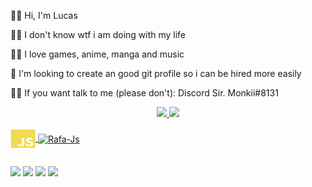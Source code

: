 🐱‍🏍 Hi, I'm Lucas

🐱‍🚀 I don't know wtf i am doing with my life

🐱‍👤 I love games, anime, manga and music

🐉 I'm looking to create an good git profile so i can be hired more easily

🐱‍💻 If you want talk to me (please don't): Discord Sir. Monkii#8131

<div align="center">
  <a href="https://github.com/SirMonkii">
  <img height="149em" src="https://github-readme-stats.vercel.app/api?username=Sir. Monkii&show_icons=true&theme=tokyonight&include_all_commits=true&count_private=true"/>
  <img height="149em" src="https://github-readme-stats.vercel.app/api/top-langs/?username=Sir. Monkii&layout=compact&langs_count=7&theme=tokyonight"/>
</div>

<div style="display: inline_block"><br>
  <img align="center" alt="Rafa-Js" height="30" width="40" src="https://raw.githubusercontent.com/devicons/devicon/master/icons/javascript/javascript-plain.svg">
  <img align="center" alt="Rafa-Js" height="30" width="40" src="https://img.shields.io/badge/C%23-239120?style=for-the-badge&logo=c-sharp&logoColor=white">

 ##

<div> 
  <a href="https://www.instagram.com/lucasrsinni/" target="_blank"><img src="https://img.shields.io/badge/-Instagram-%23E4405F?style=for-the-badge&logo=instagram&logoColor=white" target="_blank"></a>
  <a href = "mailto:sinniknot@gmail.com"><img src="https://img.shields.io/badge/-Gmail-%23333?style=for-the-badge&logo=gmail&logoColor=white" target="_blank"></a>
  <a href="https://www.linkedin.com/in/lucas-rodriguez-sinni-671532239/" target="_blank"><img src="https://img.shields.io/badge/-LinkedIn-%230077B5?style=for-the-badge&logo=linkedin&logoColor=white" target="_blank"></a>
<a href="https://steamcommunity.com/id/nosa_jureg/"><img src="https://img.shields.io/badge/Steam-000000?style=for-the-badge&logo=steam&logoColor=white"

 

  </div>
